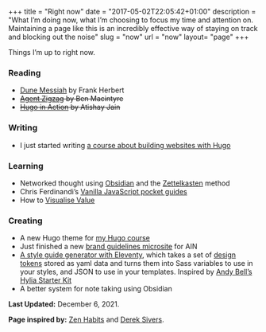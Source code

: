 +++
title = "Right now"
date = "2017-05-02T22:05:42+01:00"
description = "What I’m doing now, what I’m choosing to focus my time and attention on. Maintaining a page like this is an incredibly effective way of staying on track and blocking out the noise"
slug = "now"
url = "now"
layout= "page"
+++

Things I’m up to right now.

### Reading

- [Dune Messiah](https://www.goodreads.com/book/show/44492285-dune-messiah) by Frank Herbert
- ~~[Agent Zigzag](https://www.goodreads.com/book/show/655627.Agent_Zigzag) by Ben Macintyre~~
- ~~[Hugo in Action](https://www.goodreads.com/book/show/50515045-hugo-in-action) by Atishay Jain~~

### Writing
- I just started writing [a course about building websites with Hugo](/learn-hugo)

### Learning

- Networked thought using [Obsidian](https://obsidian.md/) and the [Zettelkasten](https://zettelkasten.de/) method
- Chris Ferdinandi’s [Vanilla JavaScript pocket guides](https://vanillajsguides.com/)
- How to [Visualise Value](https://visualizevalue.com/)

### Creating

- A new Hugo theme for [my Hugo course](/learn-hugo)
- Just finished a new [brand guidelines microsite](https://design.angelinvestmentnetwork.co.uk/) for AIN
- [A style guide generator with Eleventy](https://github.com/harrycresswell/design-tokens-eleventy), which takes a set of [design tokens](https://css-tricks.com/what-are-design-tokens/) stored as yaml data and turns them into Sass variables to use in your styles, and JSON to use in your templates. Inspired by [Andy Bell’s Hylia Starter Kit](https://hylia.website/styleguide/)
- A better system for note taking using Obsidian
  

**Last Updated:** December 6, 2021.

**Page inspired by:** [Zen Habits](https://zenhabits.net/now/) and [Derek Sivers](https://nownownow.com/about).
